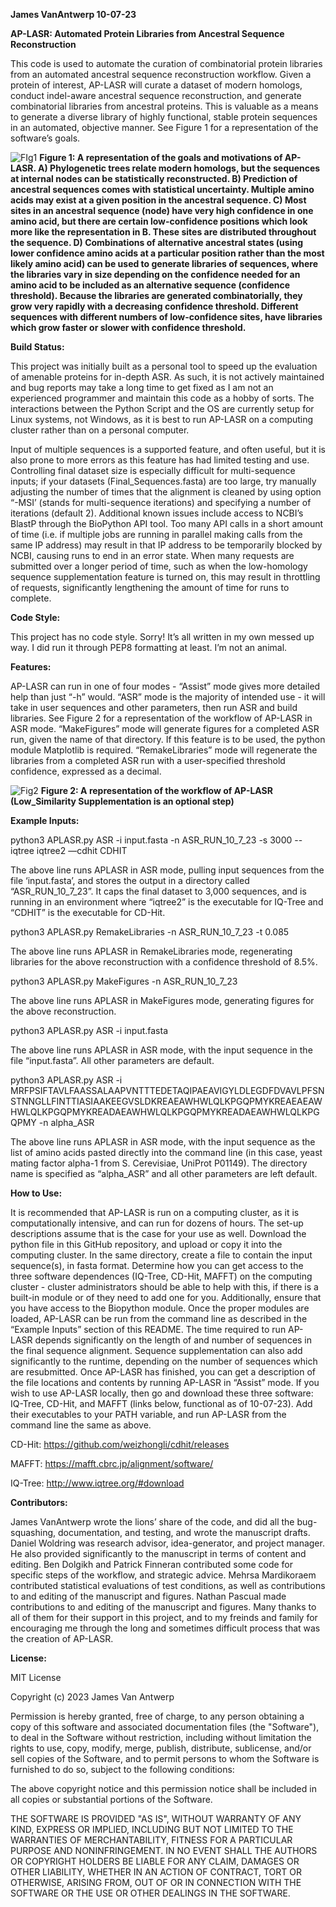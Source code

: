 
**James VanAntwerp
10-07-23**


**AP-LASR: Automated Protein Libraries from Ancestral Sequence Reconstruction**

This code is used to automate the curation of combinatorial protein libraries from an automated ancestral sequence reconstruction workflow. Given a protein of interest, AP-LASR will curate a dataset of modern homologs, conduct indel-aware ancestral sequence reconstruction, and generate combinatorial libraries from ancestral proteins. This is valuable as a means to generate a diverse library of highly functional, stable protein sequences in an automated, objective manner. See Figure 1 for a representation of the software’s goals.

![FIg1](https://github.com/jjvanantwerp/Automated-ASR/assets/73084333/ce2704c1-62f0-469b-8a95-d6298a0d266e)
**Figure 1: A representation of the goals and motivations of AP-LASR. A) Phylogenetic trees relate modern homologs, but the sequences at internal nodes can be statistically reconstructed. B) Prediction of ancestral sequences comes with statistical uncertainty. Multiple amino acids may exist at a given position in the ancestral sequence. C) Most sites in an ancestral sequence (node) have very high confidence in one amino acid, but there are certain low-confidence positions which look more like the representation in B. These sites are distributed throughout the sequence. D) Combinations of alternative ancestral states (using lower confidence amino acids at a particular position rather than the most likely amino acid) can be used to generate libraries of sequences, where the libraries vary in size depending on the confidence needed for an amino acid to be included as an alternative sequence (confidence threshold). Because the libraries are generated combinatorially, they grow very rapidly with a decreasing confidence threshold. Different sequences with different numbers of low-confidence sites, have libraries which grow faster or slower with confidence threshold.**

**Build Status:**

This project was initially built as a personal tool to speed up the evaluation of amenable proteins for in-depth ASR. As such, it is not actively maintained and bug reports may take a long time to get fixed as I am not an experienced programmer and maintain this code as a hobby of sorts. The interactions between the Python Script and the OS are currently setup for Linux systems, not Windows, as it is best to run AP-LASR on a computing cluster rather than on a personal computer.

Input of multiple sequences is a supported feature, and often useful, but it is also prone to more errors as this feature has had limited testing and use. Controlling final dataset size is especially difficult for multi-sequence inputs; if your datasets (Final_Sequences.fasta) are too large, try manually adjusting the number of times that the alignment is cleaned by using option “-MSI’ (stands for multi-sequence iterations) and specifying a number of iterations (default 2). Additional known issues include access to NCBI’s BlastP through the BioPython API tool. Too many API calls in a short amount of time (i.e. if multiple jobs are running in parallel making calls from the same IP address) may result in that IP address to be temporarily blocked by NCBI, causing runs to end in an error state. When many requests are submitted over a longer period of time, such as when the low-homology sequence supplementation feature is turned on, this may result in throttling of requests, significantly lengthening the amount of time for runs to complete.


**Code Style:**

This project has no code style. Sorry! It’s all written in my own messed up way. I did run it through PEP8 formatting at least. I’m not an animal.

**Features:**

AP-LASR can run in one of four modes - “Assist” mode gives more detailed help than just “-h” would. “ASR” mode is the majority of intended use - it will take in user sequences and other parameters, then run ASR and build libraries. See Figure 2 for a representation of the workflow of AP-LASR in ASR mode. “MakeFigures” mode will generate figures for a completed ASR run, given the name of that directory. If this feature is to be used, the python module Matplotlib is required. “RemakeLibraries” mode will regenerate the libraries from a completed ASR run with a user-specified threshold confidence, expressed as a decimal. 

![Fig2](https://github.com/jjvanantwerp/Automated-ASR/assets/73084333/64e714aa-b728-426e-8234-bd97bb2cb532)
**Figure 2: A representation of the workflow of AP-LASR (Low_Similarity Supplementation is an optional step)**


**Example Inputs:**

python3 APLASR.py ASR -i input.fasta -n ASR_RUN_10_7_23 -s 3000 --iqtree iqtree2 —cdhit CDHIT
	
The above line runs APLASR in ASR mode, pulling input sequences from the file ‘input.fasta’, and stores the output in a directory called “ASR_RUN_10_7_23”. It caps the final dataset to 3,000 sequences, and is running in an environment where “iqtree2” is the executable for IQ-Tree and “CDHIT” is the executable for CD-Hit.

 
python3 APLASR.py RemakeLibraries -n ASR_RUN_10_7_23 -t 0.085

The above line runs APLASR in RemakeLibraries mode, regenerating libraries for the above reconstruction with a confidence threshold of 8.5%.

 
python3 APLASR.py MakeFigures -n ASR_RUN_10_7_23
 
The above line runs APLASR in MakeFigures mode, generating figures for the above reconstruction.


python3 APLASR.py ASR -i input.fasta

The above line runs APLASR in ASR mode, with the input sequence in the file “input.fasta”. All other parameters are default.

 
python3 APLASR.py ASR -i MRFPSIFTAVLFAASSALAAPVNTTTEDETAQIPAEAVIGYLDLEGDFDVAVLPFSNSTNNGLLFINTTIASIAAKEEGVSLDKREAEAWHWLQLKPGQPMYKREAEAEAWHWLQLKPGQPMYKREADAEAWHWLQLKPGQPMYKREADAEAWHWLQLKPGQPMY -n alpha_ASR
  
The above line runs APLASR in ASR mode, with the input sequence as the list of amino acids pasted directly into the command line (in this case, yeast mating factor alpha-1 from S. Cerevisiae, UniProt P01149). The directory name is specified as “alpha_ASR” and all other parameters are left default.


**How to Use:**

It is recommended that AP-LASR is run on a computing cluster, as it is computationally intensive, and can run for dozens of hours. The set-up descriptions assume that is the case for your use as well. Download the python file in this GitHub repository, and upload or copy it into the computing cluster. In the same directory, create a file to contain the input sequence(s), in fasta format. Determine how you can get access to the three software dependences (IQ-Tree, CD-Hit, MAFFT) on the computing cluster - cluster administrators should be able to help with this, if there is a built-in module or of they need to add one for you. Additionally, ensure that you have access to the Biopython module. Once the proper modules are loaded, AP-LASR can be run from the command line as described in the “Example Inputs” section of this README. The time required to run AP-LASR depends significantly on the length of and number of sequences in the final sequence alignment. Sequence supplementation can also add significantly to the runtime, depending on the number of sequences which are resubmitted. Once AP-LASR has finished, you can get a description of the file locations and contents by running AP-LASR in “Assist” mode. If you wish to use AP-LASR locally, then go and download these three software: IQ-Tree, CD-Hit, and MAFFT (links below, functional as of 10-07-23). Add their executables to your PATH variable, and run AP-LASR from the command line the same as above. 

CD-Hit:  https://github.com/weizhongli/cdhit/releases 

MAFFT:  https://mafft.cbrc.jp/alignment/software/

IQ-Tree:  http://www.iqtree.org/#download


**Contributors:**

James VanAntwerp wrote the lions’ share of the code, and did all the bug-squashing, documentation, and testing, and wrote the manuscript drafts.
Daniel Woldring was research advisor, idea-generator, and project manager. He also provided significantly to the manuscript in terms of content and editing.
Ben Dolgikh and Patrick Finneran contributed some code for specific steps of the workflow, and strategic advice.
Mehrsa Mardikoraem contributed statistical evaluations of test conditions, as well as contributions to and editing of the manuscript and figures.
Nathan Pascual made contributions to and editing of the manuscript and figures.
Many thanks to all of them for their support in this project, and to my freinds and family for encouraging me through the long and sometimes difficult process that was the creation of AP-LASR.


**License:**

MIT License

Copyright (c) 2023 James Van Antwerp

Permission is hereby granted, free of charge, to any person obtaining a copy
of this software and associated documentation files (the "Software"), to deal
in the Software without restriction, including without limitation the rights
to use, copy, modify, merge, publish, distribute, sublicense, and/or sell
copies of the Software, and to permit persons to whom the Software is
furnished to do so, subject to the following conditions:

The above copyright notice and this permission notice shall be included in all
copies or substantial portions of the Software.

THE SOFTWARE IS PROVIDED "AS IS", WITHOUT WARRANTY OF ANY KIND, EXPRESS OR
IMPLIED, INCLUDING BUT NOT LIMITED TO THE WARRANTIES OF MERCHANTABILITY,
FITNESS FOR A PARTICULAR PURPOSE AND NONINFRINGEMENT. IN NO EVENT SHALL THE
AUTHORS OR COPYRIGHT HOLDERS BE LIABLE FOR ANY CLAIM, DAMAGES OR OTHER
LIABILITY, WHETHER IN AN ACTION OF CONTRACT, TORT OR OTHERWISE, ARISING FROM,
OUT OF OR IN CONNECTION WITH THE SOFTWARE OR THE USE OR OTHER DEALINGS IN THE
SOFTWARE.
